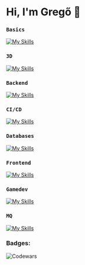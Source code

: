 # Hi, I'm Gregő 👋

### `Basics`
[![My Skills](https://skillicons.dev/icons?i=linux,bash,git,docker&perline=6)](https://skillicons.dev)

### `3D`
[![My Skills](https://skillicons.dev/icons?i=blender&perline=6)](https://skillicons.dev)

### `Backend`
[![My Skills](https://skillicons.dev/icons?i=python,rust&perline=6)](https://skillicons.dev)

### `CI/CD`
[![My Skills](https://skillicons.dev/icons?i=githubactions,jenkins&perline=6)](https://skillicons.dev)

### `Databases`
[![My Skills](https://skillicons.dev/icons?i=postgresql,mysql,mongodb&perline=6)](https://skillicons.dev)

### `Frontend`
[![My Skills](https://skillicons.dev/icons?i=html,css,javascript,vue,react,angular&perline=6)](https://skillicons.dev)

### `Gamedev`
[![My Skills](https://skillicons.dev/icons?i=c,cpp,rust,godot&perline=6)](https://skillicons.dev)

### `MQ`
[![My Skills](https://skillicons.dev/icons?i=redis,rabbitmq&perline=6)](https://skillicons.dev)

### Badges:
<img vertical-align="left" alt="Codewars" src="https://www.codewars.com/users/gregcsokas/badges/small" />
